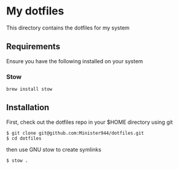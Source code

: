 # My dotfiles

This directory contains the dotfiles for my system

## Requirements

Ensure you have the following installed on your system

### Stow

```
brew install stow
```

## Installation

First, check out the dotfiles repo in your $HOME directory using git

```
$ git clone git@github.com:Minister944/dotfiles.git
$ cd dotfiles
```

then use GNU stow to create symlinks

```
$ stow .
```

